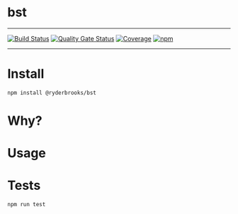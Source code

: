 # bst

>


---

[![Build Status](https://travis-ci.org/ryderbrooks/bst.svg?branch=master)](https://travis-ci.org/ryderbrooks/bst)
[![Quality Gate Status](https://sonarcloud.io/api/project_badges/measure?project=ryderbrooks_bst&metric=alert_status)](https://sonarcloud.io/dashboard?id=ryderbrooks_bst)
[![Coverage](https://sonarcloud.io/api/project_badges/measure?project=ryderbrooks_bst&metric=coverage)](https://sonarcloud.io/dashboard?id=ryderbrooks_bst)
[![npm](https://img.shields.io/npm/v/@ryderbrooks/bst.svg)](https://www.npmjs.com/package/@ryderbrooks/bst)

---



# Install
```npm install @ryderbrooks/bst```

# Why?


# Usage


# Tests

```npm run test```
